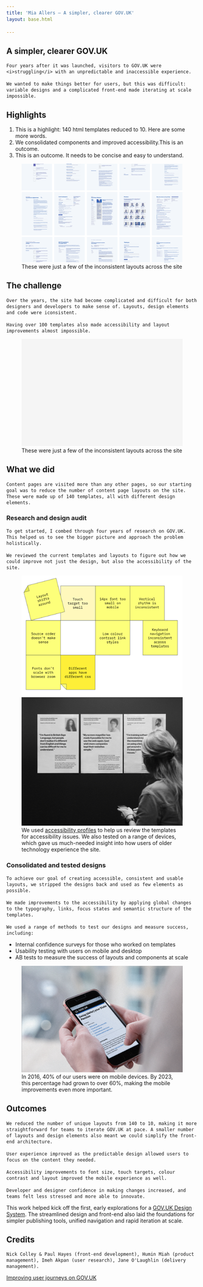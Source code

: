 ```yaml
---
title: 'Mia Allers — A simpler, clearer GOV.UK'
layout: base.html

---
```


<!-- Section 1 The challenge -->
<section>
<div class="intro">
   <h1>A simpler, clearer GOV.UK</h1>
  
    Four years after it was launched, visitors to GOV.UK were <i>struggling</i> with an unpredictable and inaccessible experience. 
    
    We wanted to make things better for users, but this was difficult: variable designs and a complicated front-end made iterating at scale impossible.

 <div class="[ highlights ] [  ]">
 <h2>Highlights</h2>
 <ol class="grid">
 <li id="outcome-1">This is a highlight: 140 html templates reduced to 10. Here are some more words.</li>  
 <li id="outcome-2">We consolidated components and improved accessibility.This is an outcome.</li>  
 <li id="outcome-3">This is an outcome. It needs to be concise and easy to understand.</li>  
 </ol> 
 </div>  

<figure class="grid">
  <picture class="middle">
    <source media="(min-width: 800px)" srcset="/assets/images/layout-grid.png">
    <source media="(max-width: 400px)" srcset="/assets/images/layout-grid-mob.png">
    <img src="/assets/images/layout-grid.png" alt="A grid of some of the layouts on GOV.UK in 2016">
  </picture> 
   <figcaption class="right">These were just a few of the inconsistent layouts across the site</figcaption>
  </figure>

</div> 
</section>


<section> 
<div class="grid">

 <!-- <div class="[ left ][ quick-facts ]">
    <h2>Quick facts</h2>
    <ol>
    <li id="outcome-1">140 html templates reduced to 10</li>  
    <li id="outcome-2">We consolidated components and improved accessibility.This is an outcome.</li>  
    <li id="outcome-3">This is an outcome. It needs to be concise and easy to understand.</li>  
    </ol> 
 </div>   -->

  <div class="right">
   <h2>The challenge</h2>

    Over the years, the site had become complicated and difficult for both designers and developers to make sense of. Layouts, design elements and code were iconsistent. 
    
    Having over 100 templates also made accessibility and layout improvements almost impossible. 
</div>
</div>


  <figure class="grid">
  <picture class="middle">
    <source media="(min-width: 800px)" srcset="/assets/images/placeholder.png">
    <source media="(max-width: 400px)" srcset="/assets/images/placeholder-mob.png">
    <img src="/assets/images/placeholder.png" alt="A grid of some of the layouts on GOV.UK in 2016">
  </picture> 
   <figcaption class="right">These were just a few of the inconsistent layouts across the site</figcaption>
  </figure>

<div class="grid">
  <div class="right">
   <h2>What we did</h2>

    Content pages are visited more than any other pages, so our starting goal was to reduce the number of content page layouts on the site. These were made up of 140 templates, all with different design elements.

   <h3>Research and design audit</h3>

    To get started, I combed through four years of research on GOV.UK. This helped us to see the bigger picture and approach the problem holistically.

    We reviewed the current templates and layouts to figure out how we could improve not just the design, but also the accessibility of the site.
  </div>
 </div>

<figure class="grid">
  <picture class="left-alt">
    <source media="(min-width: 800px)" srcset="/assets/images/postits.svg">
    <source media="(max-width: 400px)" srcset="/assets/images/postits-mob.svg">
    <img src="/assets/images/postits.svg" alt="Illustrated post it notes with notes about accessibility written on them">
  </picture> 

  <picture class="right-alt">
    <source media="(min-width: 800px)" srcset="/assets/images/personas.png">
    <source media="(max-width: 400px)" srcset="/assets/images/personas-mob.png">
    <img src="/assets/images/personas.png" alt="A photo of a woman reading some posters on a wall">
  </picture> 

   <figcaption class="right">We used <a href="https://www.gov.uk/government/publications/understanding-disabilities-and-impairments-user-profiles">accessibility profiles</a> to help us review the templates for accessibility issues. We also tested on a range of devices, which gave us much-needed insight into how users of older technology experience the site.</figcaption>
</figure>   

<div class="grid">
  <div class="right">
  <h3>Consolidated and tested designs</h3>

    To achieve our goal of creating accessible, consistent and usable layouts, we stripped the designs back and used as few elements as possible.  

    We made improvements to the accessibility by applying global changes to the typography, links, focus states and semantic structure of the templates. 

    We used a range of methods to test our designs and measure success, including:
  <ul>
    <li>Internal confidence surveys for those who worked on templates</li>
    <li>Usability testing with users on mobile and desktop</li>
    <li>AB tests to measure the success of layouts and components at scale</li>
  </ul>
</div>
</div>

<figure class="grid">
   <img  class="[ right ]" src="/assets/images/mobile.png"
    alt="A photograph of a man using GOV.UK on his mobile phone"> 
   <figcaption class="right">In 2016, 40% of our users were on mobile devices. By 2023, this percentage had grown to over 60%, making the mobile improvements even more important.</figcaption>
  </figure>
</section>

<section>
<div class="grid">
<div class="right">
  <h2>Outcomes</h2>

    We reduced the number of unique layouts from 140 to 10, making it more straightforward for teams to iterate GOV.UK at pace. A smaller number of layouts and design elements also meant we could simplify the front-end architecture. 

    User experience improved as the predictable design allowed users to focus on the content they needed.

    Accessibility improvements to font size, touch targets, colour contrast and layout improved the mobile experience as well. 
    
    Developer and designer confidence in making changes increased, and teams felt less stressed and more able to innovate. 
</div>
</div>

<div class="outro">
   
   This work helped kick off the first, early explorations for a <a href="https://design-system.service.gov.uk/">GOV.UK Design System</a>. The streamlined design and front-end also laid the foundations for simpler publishing tools, unified navigation and rapid iteration at scale.

</div> 
</section>

<section>
<div class="grid">
<div class="right">
<div class="credits">
  <h2>Credits</h2>
 
    Nick Colley & Paul Hayes (front-end development), Humin Miah (product management), Imeh Akpan (user research), Jane O'Laughlin (delivery management).
  </div>
  </div> 
</section>



<div class="[ grid ] [ pagination ]">
  <div class="right">
    <div class="next">
      <a href="/taxonomy">Improving user journeys on GOV.UK</a>
    </div>
  </div>
</div>